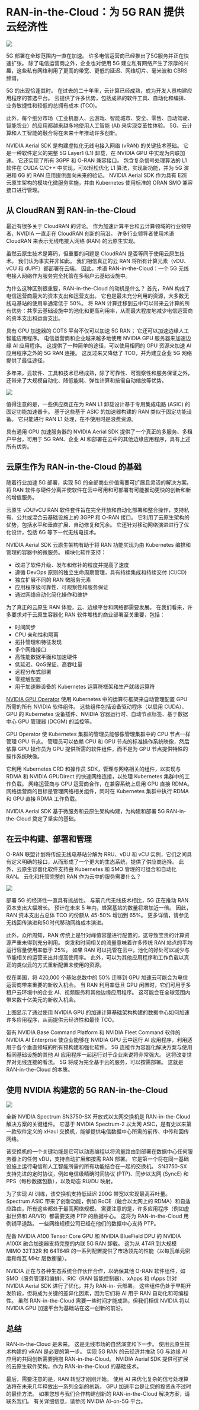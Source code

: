 # RAN-in-the-Cloud：为 5G RAN 提供云经济性

![](https://developer-blogs.nvidia.com/wp-content/uploads/2023/02/connected-cityscape.jpg)


5G 部署在全球范围内一直在加速。 许多电信运营商已经推出了5G服务并正在快速扩张。 除了电信运营商之外，企业也对使用 5G 建立私有网络产生了浓厚的兴趣，这些私有网络利用了更高的带宽、更低的延迟、网络切片、毫米波和 CBRS 频谱。


5G 的出现恰逢其时。 在过去的二十年里，云计算已经成熟，成为开发人员构建应用程序的首选平台。 云提供了许多优势，包括成熟的软件工具、自动化和编排、业务敏捷性和较低的总拥有成本 (TCO)。

此外，每个细分市场（工业机器人、云游戏、智能城市、安全、零售、自动驾驶、智能农业）的应用都越来越多地使用人工智能 (AI) 来实现变革性体验。 5G、云计算和人工智能的融合将在未来十年推动许多创新。

NVIDIA Aerial SDK 是构建虚拟化无线电接入网络 (vRAN) 的关键技术基础。 它是一种软件定义的完整 5G Layer1 (L1) 卸载，在 NVIDIA GPU 中实现为内联加速。 它还实现了所有 3GPP 和 O-RAN 兼容接口。 包含复杂信号处理算法的 L1 软件在 CUDA C/C++ 中实现，可以轻松优化 L1 算法，实现新功能，并为 5G 演进和 6G 的 RAN 应用提供面向未来的验证。 NVIDIA Aerial SDK 作为具有 E2E 云原生架构的模块化微服务实施，并由 Kubernetes 使用标准的 ORAN SMO 兼容接口进行管理。



## 从 CloudRAN 到 RAN-in-the-Cloud
最近有很多关于 CloudRAN 的讨论。 作为加速计算平台和云计算领域的行业领导者，NVIDIA 一直走在 CloudRAN 创新的前沿。 许多行业领导者使用术语 CloudRAN 来表示无线电接入网络 (RAN) 的云原生实现。

虽然云原生技术是筹码，但重要的问题是 CloudRAN 是否等同于使用云原生技术。 我们认为事实并非如此。 我们相信真正的云 RAN 将所有计算元素（vDU、vCU 和 dUPF）都部署在云端。 因此，术语 RAN-in-the-Cloud：一个 5G 无线电接入网络作为服务完全托管在多租户云基础设施中。

为什么这种区别很重要，RAN-in-the-Cloud 的动机是什么？ 首先，RAN 构成了电信运营商最大的资本支出和运营支出。 它也是最未充分利用的资源，大多数无线电基站的使用率通常低于 50%。 将 RAN 计算迁移到云中可以带来云计算的所有优势：共享云基础设施中的池化和更高利用率，从而最大程度地减少电信运营商的资本支出和运营支出。

具有 GPU 加速器的 COTS 平台不仅可以加速 5G RAN； 它还可以加速边缘人工智能应用程序。 电信运营商和企业越来越多地使用 NVIDIA GPU 服务器来加速边缘 AI 应用程序。 这提供了一种简单的途径，可以使用相同的 GPU 资源来加速 AI 应用程序之外的 5G RAN 连接。 这反过来又降低了 TCO，并为建立企业 5G 网络提供了最佳途径。

多年来，云软件、工具和技术已经成熟，除了可靠性、可观察性和服务保证之外，还带来了大规模自动化、降低能耗、弹性计算和按需自动缩放等优势。


![](https://developer-blogs.nvidia.com/wp-content/uploads/2023/02/Unified-accelerated-data-center.png)


值得注意的是，一些供应商正在为 RAN L1 卸载设计基于专用集成电路 (ASIC) 的固定功能加速器卡。 基于这些基于 ASIC 的加速器构建的 RAN 类似于固定功能设备。 它只能进行 RAN L1 处理，在不使用时是浪费资源。

具有通用 GPU 加速服务器的 NVIDIA Aerial SDK 提供了一个真正的多服务、多租户平台，可用于 5G RAN、企业 AI 和部署在云中的其他边缘应用程序，具有上述所有优势。


## 云原生作为 RAN-in-the-Cloud 的基础
随着行业加速 5G 部署，实现 5G 的全部商业价值需要可扩展且灵活的解决方案。 将 RAN 软件与硬件分离并使软件在云中可用和可部署有可能推动更快的创新和新的增值服务。

云原生 vDU/vCU RAN 软件套件旨在完全开放和自动化部署和整合操作，支持私有、公共或混合云基础设施上的 3GPP 和 O-RAN 接口。 它利用了云原生架构的优势，包括水平和垂直扩展、自动修复和冗余。 它还针对移动网络演进进行了优化设计，包括 6G 等下一代无线电技术。

NVIDIA Aerial SDK 云原生架构有助于将 RAN 功能实现为由 Kubernetes 编排和管理的容器中的微服务。 模块化软件支持：

* 改进了软件升级、发布和修补的粒度并提高了速度
* 遵循 DevOps 原则的独立生命周期管理，具有持续集成和持续交付 (CI/CD)
* 独立扩展不同的 RAN 微服务元素
* 应用程序级可靠性、可观察性和服务保证
* 通过网络自动化简化操作和维护

为了真正的云原生 RAN 体验，云、边缘平台和网络都需要发展。 在我们看来，许多要求对于云原生容器化 RAN 软件堆栈的商业部署至关重要，包括：

* 时间同步
* CPU 亲和性和隔离
* 拓扑管理和特征发现
* 多个网络接口
* 高性能数据平面和加速硬件
* 低延迟、QoS保证、高吞吐量
* 远程分布式部署
* 零接触配置
* 用于加速器设备的 Kubernetes 运算符框架和生产就绪运算符


[NVIDIA GPU Operator](https://catalog.ngc.nvidia.com/orgs/nvidia/containers/gpu-operator) 使用 Kubernetes 中的运算符框架来自动管理配置 GPU 所需的所有 NVIDIA 软件组件。 这些组件包括设备驱动程序（以启用 CUDA）、GPU 的 Kubernetes 设备插件、NVIDIA 容器运行时、自动节点标签、基于数据中心 GPU 管理器 (DCGM) 的监控等。

GPU Operator 使 Kubernetes 集群的管理员能够像管理集群中的 CPU 节点一样管理 GPU 节点。 管理员可以依赖 CPU 和 GPU 节点的标准操作系统映像，然后依靠 GPU 操作员为 GPU 提供所需的软件组件，而不是为 GPU 节点提供特殊的操作系统映像。

它利用 Kubernetes CRD 和操作员 SDK，管理与网络相关的组件，以实现与 RDMA 和 NVIDIA GPUDirect 的快速网络连接，以处理 Kubernetes 集群中的工作负载。 网络运营商与 GPU 运营商合作，在兼容系统上启用 GPU 直接 RDMA。 网络运营商的目标是管理网络相关组件，同时在 Kubernetes 集群中执行 RDMA 和 GPU 直接 RDMA 工作负载。

NVIDIA Aerial SDK 基于微服务和云原生架构构建，为构建和部署 5G RAN-in-the-Cloud 奠定了坚实的基础。

## 在云中构建、部署和管理
O-RAN 联盟计划将传统无线电基站分解为 RRU、vDU 和 vCU 实例，它们之间具有定义明确的接口，从而形成了一个更大的生态系统，提供了供应商选择。 此外，云原生容器化软件支持由 Kubernetes 和 SMO 管理的可组合和自动化 RAN。 云化和托管完整的 RAN 作为云中的服务需要什么？

![](https://developer-blogs.nvidia.com/wp-content/uploads/2023/02/RAIN-in-the-cloud-vision.png)

部署 5G 的经济性一直具有挑战性。 与前几代无线技术相比，5G 正在推动 RAN 资本支出大幅增长。 预计在未来 5 年内，蜂窝基站的数量将增加近一倍。 因此，RAN 资本支出占总体 TCO 的份额从 45-50% 增加到 65%。 更多详情，请参见无线回传演进和5G时代移动网络成本演进。

此外，众所周知，RAN 传统上是针对峰值容量进行配置的，这导致宝贵的计算资源严重未得到充分利用。 突发和时间相关的流量意味着许多传统 RAN 站点的平均运行容量使用率低于 25%。 如果 RAN 可以托管在云中，池化的好处可以减少与节能相关的运营支出并提高使用率。 此外，可以为其他应用程序和工作负载以真正的类似云的方式重新配置未使用的资源。

仅在美国，将 420,000 个基站总数中的 50% 迁移到 GPU 加速云可能会为电信运营商带来重要的新收入机会。 当 RAN 利用率低且 GPU 闲置时，它们可用于多租户云环境中的企业 AI、视频服务和其他边缘应用程序。 这可能会在全球范围内带来数十亿美元的新收入机会。

上图显示了通过使用 NVIDIA GPU 的加速计算基础架构构建的数据中心如何加速许多应用程序，从而提供云经济性和最佳 TCO。

带有 NVIDIA Base Command Platform 和 NVIDIA Fleet Command 软件的 NVIDIA AI Enterprise 使企业能够在 NVIDIA GPU 云中运行 AI 应用程序，利用适用于各个垂直领域的所有预构建和强化软件。 5G 连接作为容器化解决方案与使用相同基础设施的其他 AI 应用程序一起运行对于企业来说将非常强大。 这将改变世界对无线连接的看法。 5G 将成为完全基于云的服务，可以按需部署。 这就是 RAN-in-the-Cloud 的本质。


## 使用 NVIDIA 构建您的 5G RAN-in-the-Cloud

![](https://developer-blogs.nvidia.com/wp-content/uploads/2023/02/Five-key-technologies-enable-RAN-in-the-Cloud-1.png)

全新 NVIDIA Spectrum SN3750-SX 开放式以太网交换机是 RAN-in-the-Cloud 解决方案的关键组件。 它基于 NVIDIA Spectrum-2 以太网 ASIC，是有史以来第一款软件定义的 xHaul 交换机，能够提供电信数据中心所需的前传、中传和回传网络。

该交换机的一个关键功能是它可以动态编程以将流量路由到部署在数据中心任何服务器上的任何 vDU，支持自动扩展和按需 RAN 部署。 它是第一个将在同一基础设施上运行电信和人工智能所需的所有功能结合在一起的交换机。 SN3750-SX 支持先进的定时协议，例如电信级精确时间协议 (PTP)、同步以太网 (SyncE) 和 PPS（每秒数据包数），以及动态 RU/DU 映射。

为了实现 AI 训练，该交换机支持低延迟 200G 带宽以实现最高吞吐量。 Spectrum ASIC 带来了创新功能，例如 RoCE（融合以太网上的 RDMA）和自适应路由，所有这些都处于最高网络规模。 需要注意的是，许多应用程序（例如虚拟世界和 AR/VR）都需要支持 PTP 的数据中心。 这将为 RAN-in-the-Cloud 用例铺平道路。 一些网络规模公司已经在他们的数据中心支持 PTP。

配备 NVIDIA A100 Tensor Core GPU 和 NVIDIA BlueField DPU 的 NVIDIA A100X 融合加速器支持完整的内联 5G RAN 卸载。 这为从 4T4R 到大规模 MIMO 32T32R 和 64T64R 的一系列配置提供了市场领先的性能（以每瓦单元密度和每瓦 MHz 层数衡量）。

NVIDIA 正在与各种生态系统合作伙伴合作，以确保其他 O-RAN 软件组件，如 SMO（服务管理和编排）、RIC（RAN 智能控制器）、xApps 和 rApps 针对 NVIDIA Aerial SDK 进行了优化，并为 RAN-in- 云部署。 这些组件仍处于早期开发阶段，但将成为关键的差异化因素，因为它们将 AI 用于 RAN 自动化和可编程性。 虽然 RAN-in-the-Cloud 需要一些时间才能成熟，但我们相信 NVIDIA 将以 NVIDIA GPU 加速平台为基础站在这一创新的前沿。

## 总结
RAN-in-the-Cloud 是未来。 这是无线市场的自然演变和下一步。 使用云原生技术构建的 vRAN 是必要的第一步。 实现 5G RAN 的云经济并推动 5G 与边缘 AI 应用的共同创新需要拥抱 RAN-in-the-Cloud。 NVIDIA Aerial SDK 提供可扩展的云原生软件架构，作为 RAN-in-the-Cloud 的基础技术。

最后，需要注意的是，RAN 转型才刚刚开始。 使用 AI 来优化复杂的信号处理算法将在未来几年释放出一系列全新的创新。 GPU 加速平台是让您的投资永不过时的最佳方法。 如果您想与我们合作构建创新的 RAN-in-the-Cloud 解决方案，请联系我们。 有关详细信息，请参阅 NVIDIA AI-on-5G 平台。















































